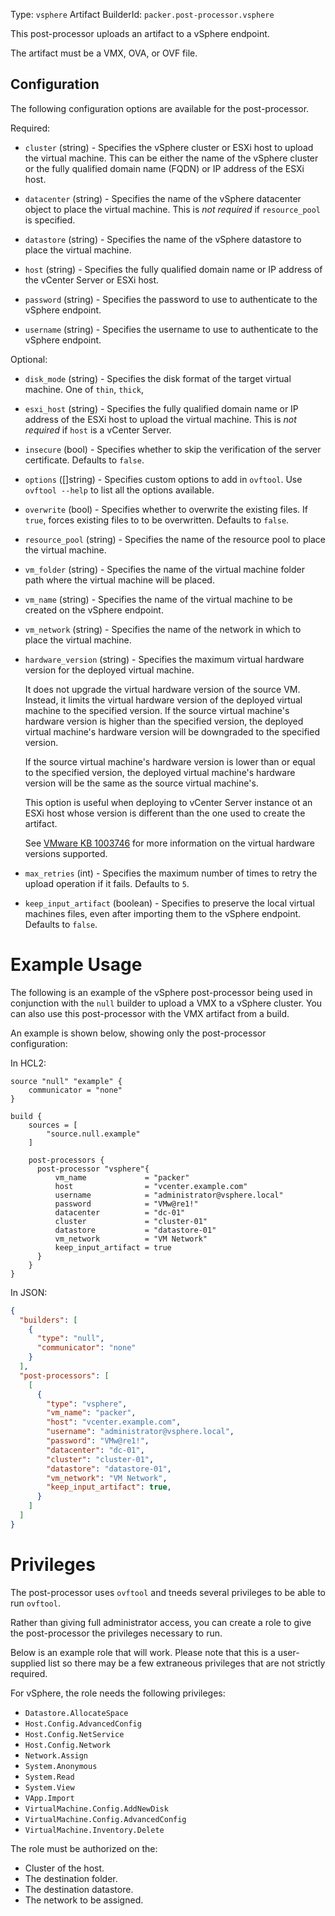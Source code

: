 Type: `vsphere`
Artifact BuilderId: `packer.post-processor.vsphere`

This post-processor uploads an artifact to a vSphere endpoint.

The artifact must be a VMX, OVA, or OVF file.

## Configuration

The following configuration options are available for the post-processor.

Required:

<!-- Code generated from the comments of the Config struct in post-processor/vsphere/post-processor.go; DO NOT EDIT MANUALLY -->

- `cluster` (string) - Specifies the vSphere cluster or ESXi host to upload the virtual machine.
  This can be either the name of the vSphere cluster or the fully qualified domain name (FQDN)
  or IP address of the ESXi host.

- `datacenter` (string) - Specifies the name of the vSphere datacenter object to place the virtual machine.
  This is _not required_ if `resource_pool` is specified.

- `datastore` (string) - Specifies the name of the vSphere datastore to place the virtual machine.

- `host` (string) - Specifies the fully qualified domain name or IP address of the vCenter Server or ESXi host.

- `password` (string) - Specifies the password to use to authenticate to the vSphere endpoint.

- `username` (string) - Specifies the username to use to authenticate to the vSphere endpoint.

<!-- End of code generated from the comments of the Config struct in post-processor/vsphere/post-processor.go; -->


Optional:

<!-- Code generated from the comments of the Config struct in post-processor/vsphere/post-processor.go; DO NOT EDIT MANUALLY -->

- `disk_mode` (string) - Specifies the disk format of the target virtual machine. One of `thin`, `thick`,

- `esxi_host` (string) - Specifies the fully qualified domain name or IP address of the ESXi host to upload the
  virtual machine. This is _not required_ if `host` is a vCenter Server.

- `insecure` (bool) - Specifies whether to skip the verification of the server certificate. Defaults to `false`.

- `options` ([]string) - Specifies custom options to add in `ovftool`.
  Use `ovftool --help` to list all the options available.

- `overwrite` (bool) - Specifies whether to overwrite the existing files.
  If `true`, forces existing files to to be overwritten. Defaults to `false`.

- `resource_pool` (string) - Specifies the name of the resource pool to place the virtual machine.

- `vm_folder` (string) - Specifies the name of the virtual machine folder path where the virtual machine will be
  placed.

- `vm_name` (string) - Specifies the name of the virtual machine to be created on the vSphere endpoint.

- `vm_network` (string) - Specifies the name of the network in which to place the virtual machine.

- `hardware_version` (string) - Specifies the maximum virtual hardware version for the deployed virtual machine.
  
  It does not upgrade the virtual hardware version of the source VM. Instead, it limits the
  virtual hardware version of the deployed virtual machine  to the specified version.
  If the source virtual machine's hardware version is higher than the specified version, the
  deployed virtual machine's hardware version will be downgraded to the specified version.
  
  If the source virtual machine's hardware version is lower than or equal to the specified
  version, the deployed virtual machine's hardware version will be the same as the source
  virtual machine's.
  
  This option is useful when deploying to vCenter Server instance ot an ESXi host whose
  version is different than the one used to create the artifact.
  
  See [VMware KB 1003746](https://kb.vmware.com/s/article/1003746) for more information on the
  virtual hardware versions supported.

- `max_retries` (int) - Specifies the maximum number of times to retry the upload operation if it fails.
  Defaults to `5`.

<!-- End of code generated from the comments of the Config struct in post-processor/vsphere/post-processor.go; -->


- `keep_input_artifact` (boolean) - Specifies to preserve the local virtual machines files, even
  after importing them to the vSphere endpoint. Defaults to `false`.

# Example Usage

The following is an example of the vSphere post-processor being used in conjunction with the `null`
builder to upload a VMX to a vSphere cluster. You can also use this post-processor with the VMX
artifact from a build.

An example is shown below, showing only the post-processor configuration:

In HCL2:

```hcl
source "null" "example" {
    communicator = "none"
}

build {
    sources = [
        "source.null.example"
    ]

    post-processors {
      post-processor "vsphere"{
          vm_name             = "packer"
          host                = "vcenter.example.com"
          username            = "administrator@vsphere.local"
          password            = "VMw@re1!"
          datacenter          = "dc-01"
          cluster             = "cluster-01"
          datastore           = "datastore-01"
          vm_network          = "VM Network"
          keep_input_artifact = true
      }
    }
}
```

In JSON:

```json
{
  "builders": [
    {
      "type": "null",
      "communicator": "none"
    }
  ],
  "post-processors": [
    [
      {
        "type": "vsphere",
        "vm_name": "packer",
        "host": "vcenter.example.com",
        "username": "administrator@vsphere.local",
        "password": "VMw@re1!",
        "datacenter": "dc-01",
        "cluster": "cluster-01",
        "datastore": "datastore-01",
        "vm_network": "VM Network",
        "keep_input_artifact": true,
      }
    ]
  ]
}
```

# Privileges

The post-processor uses `ovftool` and tneeds several privileges to be able to run `ovftool`.

Rather than giving full administrator access, you can create a role to give the post-processor the
privileges necessary to run.

Below is an example role that will work. Please note that this is a user-supplied list so there may
be a few extraneous privileges that are not strictly required.

For vSphere, the role needs the following privileges:

- `Datastore.AllocateSpace`
- `Host.Config.AdvancedConfig`
- `Host.Config.NetService`
- `Host.Config.Network`
- `Network.Assign`
- `System.Anonymous`
- `System.Read`
- `System.View`
- `VApp.Import`
- `VirtualMachine.Config.AddNewDisk`
- `VirtualMachine.Config.AdvancedConfig`
- `VirtualMachine.Inventory.Delete`

The role must be authorized on the:

- Cluster of the host.
- The destination folder.
- The destination datastore.
- The network to be assigned.
